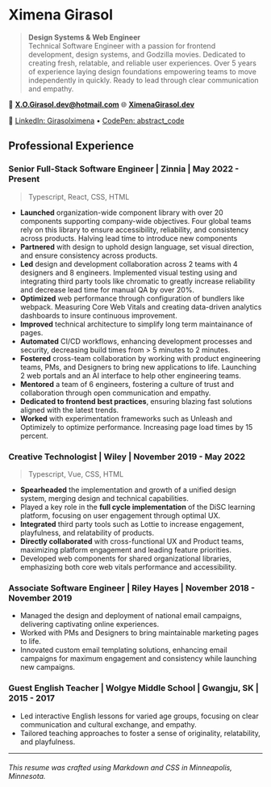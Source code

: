 # Ximena Girasol

> **Design Systems & Web Engineer**\
> Technical Software Engineer with a passion for frontend development, design systems, and Godzilla movies. Dedicated to creating fresh, relatable, and reliable user experiences. Over 5 years of experience laying design foundations empowering teams to move independently in quickly. Ready to lead through clear communication and empathy.

📧 **<X.O.Girasol.dev@hotmail.com>**
🌐 **[XimenaGirasol.dev](https://XimenaGirasol.dev)**

🔗 [LinkedIn: Girasolximena](https://www.linkedin.com/in/XimenaGirasol) • [CodePen: abstract_code](https://codepen.io/abstract_code)

## Professional Experience

### Senior Full-Stack Software Engineer | Zinnia | May 2022 - Present
> Typescript, React, CSS, HTML

- **Launched** organization-wide component library with over 20 components supporting company-wide objectives. Four global teams rely on this library to ensure accessibility, reliability, and consistency across products. Halving lead time to introduce new components
- **Partnered** with design to uphold design language, set visual direction, and ensure consistency across products.
- **Led** design and development collaboration across 2 teams with 4 designers and 8 engineers. Implemented visual testing using and integrating third party tools like chromatic to greatly increase reliability and decrease lead time for manual QA by over 20%.
- **Optimized** web performance through configuration of bundlers like webpack. Measuring Core Web Vitals and creating data-driven analytics dashboards to insure continuous improvement.
- **Improved** technical architecture to simplify long term maintainance of pages.
- **Automated** CI/CD workflows, enhancing development processes and security, decreasing build times from > 5 minutes to 2 minutes.
- **Fostered** cross-team collaboration by working with product engineering teams, PMs, and Designers to bring new applications to life. Launching 2 web portals and an AI interface to help other engineering teams.
- **Mentored** a team of 6 engineers, fostering a culture of trust and collaboration through open communication and empathy.
- **Dedicated to frontend best practices**, ensuring blazing fast solutions aligned with the latest trends.
- **Worked** with experimentation frameworks such as Unleash and Optimizely to optimize performance. Increasing page load times by 15 percent.

### Creative Technologist | Wiley | November 2019 - May 2022
> Typescript, Vue, CSS, HTML

- **Spearheaded** the implementation and growth of a unified design system, merging design and technical capabilities.
- Played a key role in the **full cycle implementation** of the DiSC learning platform, focusing on user engagement through optimal UX.
- **Integrated** third party tools such as Lottie to increase engagement, playfulness, and relatability of products.
- **Directly collaborated** with cross-functional UX and Product teams, maximizing platform engagement and leading feature priorities.
- Developed web components for shared organizational libraries, emphasizing both core web vitals performance and accessibility.

### Associate Software Engineer | Riley Hayes | November 2018 - November 2019

- Managed the design and deployment of national email campaigns, delivering captivating online experiences.
- Worked with PMs and Designers to bring maintainable marketing pages to life.
- Innovated custom email templating solutions, enhancing email campaigns for maximum engagement and consistency while launching new campaigns.

### Guest English Teacher | Wolgye Middle School | Gwangju, SK | 2015 - 2017

- Led interactive English lessons for varied age groups, focusing on clear communication and cultural exchange, and empathy.
- Tailored teaching approaches to foster a sense of originality, relatability, and playfulness.

---

###### *This resume was crafted using Markdown and CSS in Minneapolis, Minnesota.*
